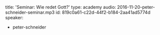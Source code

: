 title: 'Seminar: Wie redet Gott?'
type: academy
audio: 2016-11-20-peter-schneider-seminar.mp3
id: 819c0a61-c22d-44f2-b184-2aa41ad5774d
speaker:
  - peter-schneider
